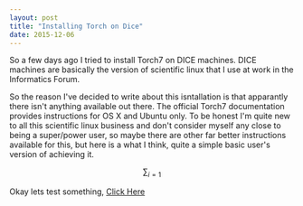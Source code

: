 ```yaml
---
layout: post
title: "Installing Torch on Dice"
date: 2015-12-06
---
```


So a few days ago I tried to install Torch7 on DICE machines. 
DICE machines are basically the version of scientific linux that I use at work in the Informatics Forum.

So the reason I've decided to write about this isntallation is that apparantly there isn't
anything available out there. The official Torch7 documentation provides instructions for 
OS X and Ubuntu only. To be honest I'm quite new to all this scientific linux business and
don't consider myself any close to being a super/power user, so maybe there are other 
far better instructions available for this, but here is a what I think, quite a simple
basic user's version of achieving it.

$$ \sum_{i=1} $$

Okay lets test something, [Click Here](https://github.com/akashgit/akashgit.github.io/blob/master/lr_gradient.ipynb)
